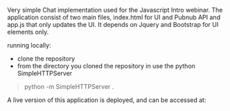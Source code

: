 Very simple Chat implementation used for the Javascript Intro webinar.  The application consist of two main files, index.html for UI and Pubnub API and app.js that only updates the UI. It depends on Jquery and Bootstrap for UI elements only. 

running locally: 

* clone the repository
* from the directory you cloned the repository in use the python SimpleHTTPServer 
 > python -m SimpleHTTPServer .


[pubnub]: http://www.pubnub.com/docs/javascript/javascript-sdk.html


A live version of this application is deployed, and can be accessed at: 

[Launch]: http://pubnub.github.io/pubnub-jscourse/
